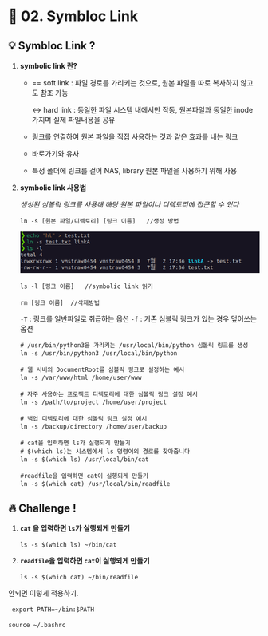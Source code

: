 # 🌈 02. Symbloc Link
## 💡 Symbloc Link ?
1. **symbolic link 란?**

    - == soft link : 파일 경로를 가리키는 것으로, 원본 파일을 따로 복사하지 않고도 참조 가능
        
        ↔️ hard link : 동일한 파일 시스템 내에서만 작동, 원본파일과 동일한 inode 가지며 실제 파일내용을 공유
    - 링크를 연결하여 원본 파일을 직접 사용하는 것과 같은 효과를 내는 링크
    - 바로가기와 유사
    - 특정 폴더에 링크를 걸어 NAS, library 원본 파일을 사용하기 위해 사용
    
2. **symbolic link 사용법**

    *생성된 심볼릭 링크를 사용해 해당 원본 파일이나 디렉토리에 접근할 수 있다*

    ```
    ln -s [원본 파일/디렉토리] [링크 이름]   //생성 방법
    ```
    ![test ln -s](img/image.png)
    
    
    ```
    ls -l [링크 이름]   //symbolic link 읽기

    rm [링크 이름]  //삭제방법
    ```
    `-T` : 링크를 일반파일로 취급하는 옵션
    `-f` : 기존 심볼릭 링크가 있는 경우 덮어쓰는 옵션
    
    ```
    # /usr/bin/python3을 가리키는 /usr/local/bin/python 심볼릭 링크를 생성
    ln -s /usr/bin/python3 /usr/local/bin/python

    # 웹 서버의 DocumentRoot를 심볼릭 링크로 설정하는 예시
    ln -s /var/www/html /home/user/www

    # 자주 사용하는 프로젝트 디렉토리에 대한 심볼릭 링크 설정 예시
    ln -s /path/to/project /home/user/project

    # 백업 디렉토리에 대한 심볼릭 링크 설정 예시
    ln -s /backup/directory /home/user/backup

    # cat을 입력하면 ls가 실행되게 만들기
    # $(which ls)는 시스템에서 ls 명령어의 경로를 찾아줍니다
    ln -s $(which ls) /usr/local/bin/cat

    #readfile을 입력하면 cat이 실행되게 만들기
    ln -s $(which cat) /usr/local/bin/readfile
    ```

## 🔥 Challenge !
1. **`cat` 을 입력하면 `ls`가 실행되게 만들기**
    
    `ls -s $(which ls) ~/bin/cat`

2. **`readfile`을 입력하면 `cat`이 실행되게 만들기**

    `ls -s $(which cat) ~/bin/readfile`

안되면 이렇게 적용하기.

` export PATH=~/bin:$PATH`

`source ~/.bashrc`